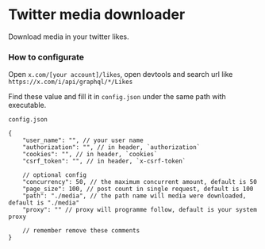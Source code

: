 # Twitter media downloader
Download media in your twitter likes.
### How to configurate

Open `x.com/[your account]/likes`, open devtools and search url like `https://x.com/i/api/graphql/*/Likes`

Find these value and fill it in `config.json` under the same path with executable.

`config.json`
```json5
{
    "user_name": "", // your user name
    "authorization": "", // in header, `authorization`
    "cookies": "", // in header, `cookies`
    "csrf_token": "", // in header, `x-csrf-token`

    // optional config
    "concurrency": 50, // the maximum concurrent amount, default is 50
    "page_size": 100, // post count in single request, default is 100
    "path": "./media", // the path name will media were downloaded, default is "./media"
    "proxy": "" // proxy will programme follow, default is your system proxy

    // remember remove these comments
}
```
